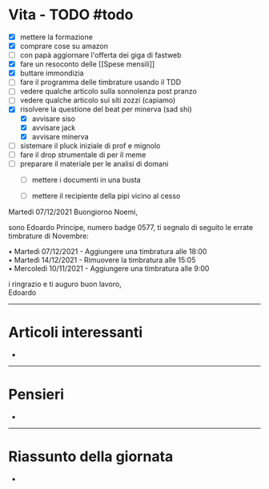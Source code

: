 # Vita - TODO #todo 
- [x] mettere la formazione
- [x] comprare cose su amazon
- [ ] con papà aggiornare l'offerta dei giga di fastweb
- [x] fare un resoconto delle [[Spese mensili]]
- [x] buttare immondizia
- [ ] fare il programma delle timbrature usando il TDD
- [ ] vedere qualche articolo sulla sonnolenza post pranzo
- [ ] vedere qualche articolo sui siti zozzi (capiamo)
- [x] risolvere la questione del beat per minerva (sad shi)
    - [x] avvisare siso
    - [x] avvisare jack
    - [x] avvisare minerva
- [ ] sistemare il pluck iniziale di prof e mignolo
- [ ] fare il drop strumentale di per il meme
- [ ] preparare il materiale per le analisi di domani 
    - [ ] mettere i documenti in una busta
    - [ ] mettere il recipiente della pipì vicino al cesso


Martedì 07/12/2021
Buongiorno Noemi,  
  
sono Edoardo Principe, numero badge 0577, ti segnalo di seguito le errate timbrature di Novembre:  
  
• Martedì 07/12/2021 - Aggiungere una timbratura alle 18:00  
• Martedì 14/12/2021 - Rimuovere la timbratura alle 15:05  
• Mercoledì 10/11/2021 - Aggiungere una timbratura alle 9:00
  
 i ringrazio e ti auguro buon lavoro,  
Edoardo


---

# Articoli interessanti
- 

---

# Pensieri
- 

---

# Riassunto della giornata
- 
